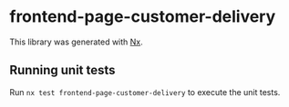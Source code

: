 # frontend-page-customer-delivery

This library was generated with [Nx](https://nx.dev).

## Running unit tests

Run `nx test frontend-page-customer-delivery` to execute the unit tests.
